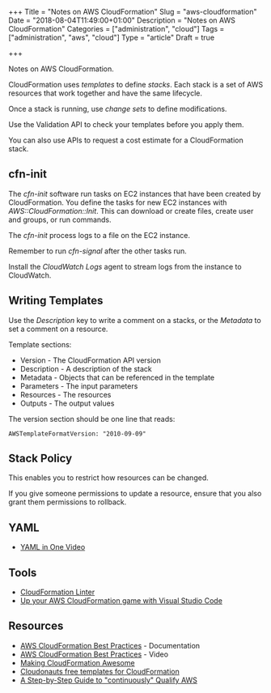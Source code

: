 +++
Title = "Notes on AWS CloudFormation"
Slug = "aws-cloudformation"
Date = "2018-08-04T11:49:00+01:00"
Description = "Notes on AWS CloudFormation"
Categories = ["administration", "cloud"]
Tags = ["administration", "aws", "cloud"]
Type = "article"
Draft = true

+++

Notes on AWS CloudFormation.

<!--more-->

CloudFormation uses _templates_ to define _stacks_. Each stack is a set of AWS resources that work together and have the same lifecycle.

Once a stack is running, use _change sets_ to define modifications.

Use the Validation API to check your templates before you apply them.

You can also use APIs to request a cost estimate for a CloudFormation stack.

## cfn-init

The _cfn-init_ software run tasks on EC2 instances that have been created by
CloudFormation. You define the tasks for new EC2 instances with
_AWS::CloudFormation::Init_. This can download or create files, create user and groups,
or run commands.

The _cfn-init_ process logs to a file on the EC2 instance.

Remember to run _cfn-signal_ after the other tasks run.

Install the _CloudWatch Logs_ agent to stream logs from the instance to CloudWatch.

## Writing Templates

Use the _Description_ key to write a comment on a stacks, or the _Metadata_ to set a
comment on a resource.

Template sections:

- Version - The CloudFormation API version
- Description - A description of the stack
- Metadata - Objects that can be referenced in the template
- Parameters - The input parameters
- Resources - The resources
- Outputs - The output values

The version section should be one line that reads:

    AWSTemplateFormatVersion: "2010-09-09"

## Stack Policy

This enables you to restrict how resources can be changed.

If you give someone permissions to update a resource, ensure that you also grant them permissions to rollback.

## YAML

- [YAML in One Video](https://www.youtube.com/watch?v=cdLNKUoMc6c)

## Tools

- [CloudFormation Linter](https://github.com/awslabs/cfn-python-lint)
- [Up your AWS CloudFormation game with Visual Studio Code](https://hodgkins.io/up-your-cloudformation-game-with-vscode)

## Resources

- [AWS CloudFormation Best Practices](https://docs.aws.amazon.com/AWSCloudFormation/latest/UserGuide/best-practices.html) - Documentation
- [AWS CloudFormation Best Practices](https://www.youtube.com/watch?v=sAqkN0vIhAY) - Video
- [Making CloudFormation Awesome](https://dev.solita.fi/2018/06/14/making-cloudformation-awesome.html)
- [Cloudonauts free templates for CloudFormation](https://cloudonaut.io/templates-for-aws-cloudformation/)
- [A Step-by-Step Guide to "continuously" Qualify AWS](https://valimation.com/blog/2018/1/18/a-step-by-step-guide-to-continuously-qualify-aws)
